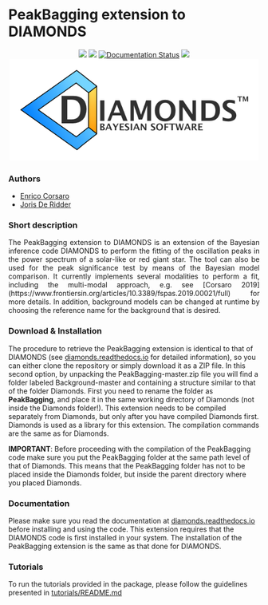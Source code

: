# PeakBagging extension to DIAMONDS

<p align="center">
<a href="https://github.com/EnricoCorsaro/PeakBagging"><img src="https://img.shields.io/badge/GitHub-PeakBagging-yellow"/></a>
<a href="https://github.com/EnricoCorsaro/PeakBagging/blob/master/LICENSE.txt"><img src="https://img.shields.io/badge/license-CC%20BY--SA-blue"/></a>
<a href='https://diamonds.readthedocs.io/en/latest/?badge=latest'><img src='https://readthedocs.org/projects/diamonds/badge/?version=latest' alt='Documentation Status' /></a>
<a href="https://github.com/EnricoCorsaro/PeakBagging/issues"><img src="https://img.shields.io/github/issues-closed/EnricoCorsaro/PeakBagging"/></a>
<img width="500" src="https://raw.githubusercontent.com/EnricoCorsaro/DIAMONDS/master/docs/figures/DIAMONDS_LOGO_WHITE.png"/>
</p>

### Authors
- [Enrico Corsaro](mailto:enrico.corsaro@inaf.it)
- [Joris De Ridder](mailto:joris.deridder@kuleuven.be)

### Short description
<div align="justify">
The PeakBagging extension to DIAMONDS is an extension of the Bayesian inference code DIAMONDS to perform the fitting of the oscillation peaks in the power spectrum of a solar-like  or red giant star. The tool can also be used for the peak significance test by means of the Bayesian model comparison. It currently implements several modalities to perform a fit, including the multi-modal approach, e.g. see [Corsaro 2019](https://www.frontiersin.org/articles/10.3389/fspas.2019.00021/full) for more details. In addition, background models can be changed at runtime by choosing the reference name for the background that is desired.
</div>

### Download & Installation
The procedure to retrieve the PeakBagging extension is identical to that of DIAMONDS (see [diamonds.readthedocs.io](http://diamonds.readthedocs.io/) for detailed information), so you can either clone the repository or simply download it as a ZIP file. In this second option, by unpacking the PeakBagging-master.zip file you will find a folder labeled Background-master and containing a structure similar to that of the folder Diamonds. First you need to rename the folder as **PeakBagging**, and place it in the same working directory of Diamonds (not inside the Diamonds folder!). This extension needs to be compiled separately from Diamonds, but only after you have compiled Diamonds first. Diamonds is used as a library for this extension. The compilation commands are the same as for Diamonds.  

**IMPORTANT**: Before proceeding with the compilation of the PeakBagging code make sure you put the PeakBagging folder at the same path level of that of Diamonds. This means that the PeakBagging folder has not to be placed inside the Diamonds folder, but inside the parent directory where you placed Diamonds.

### Documentation
Please make sure you read the documentation at [diamonds.readthedocs.io](http://diamonds.readthedocs.io/) before installing and using the code. This extension requires that the DIAMONDS code is first installed in your system. The installation of the PeakBagging extension is the same as that done for DIAMONDS.

### Tutorials
To run the tutorials provided in the package, please follow the guidelines presented in [tutorials/README.md](https://github.com/EnricoCorsaro/PeakBagging/blob/master/tutorials/README.md)
